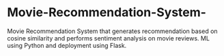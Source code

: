 # Movie-Recommendation-System-
Movie Recommendation System that generates recommendation based on cosine similarity and performs sentiment analysis on movie reviews. ML using Python and deployment using Flask.
